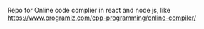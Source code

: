 Repo for Online code complier in react and node js, like https://www.programiz.com/cpp-programming/online-compiler/
